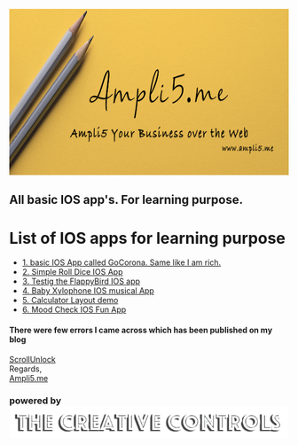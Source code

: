 <a href="www.ampli5.me"><img src="./Documentation/github_banner.png" height="300" width="850"></a>

## All basic IOS app's. For learning purpose.

# List of IOS apps for learning purpose

- <a href="https://github.com/trickyj/IOS-GoCorona"> 1. basic IOS App called GoCorona. Same like I am rich.</a>
- <a href="#">2. Simple Roll Dice IOS App</a>
- <a href="#">3. Testig the FlappyBird IOS app</a>
- <a href="https://github.com/trickyj/Babby_Xylophone">4. Baby Xylophone IOS musical App </a>
- <a href="https://github.com/trickyj/Calculator-Layout-iOS13">5. Calculator Layout demo </a>
- <a href="https://github.com/trickyj/Pro_4_IOS_Mood_Check">6. Mood Check IOS Fun App </a>

#### There were few errors I came across which has been published on my blog

<a href="https://scrollunlock.wordpress.com/">ScrollUnlock</a>
<br>
Regards, <br>
<a href="http://ampli5.me">Ampli5.me</a>

### powered by ![End Banner](Documentation/logo.png)
